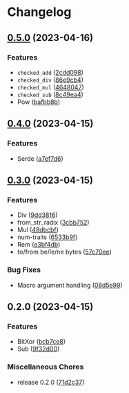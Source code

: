 # Changelog

## [0.5.0](https://github.com/JonathanWoollett-Light/ux2/compare/ux2-macros-v0.4.0...ux2-macros-v0.5.0) (2023-04-16)


### Features

* `checked_add` ([2cdd098](https://github.com/JonathanWoollett-Light/ux2/commit/2cdd09836cd699c73cc3d0832b3338b906eebb15))
* `checked_div` ([86e9cb4](https://github.com/JonathanWoollett-Light/ux2/commit/86e9cb41355fc81a5e5193c7592506082cc77d81))
* `checked_mul` ([4648047](https://github.com/JonathanWoollett-Light/ux2/commit/4648047b47b85190ea7b07ed74a7604df510e3af))
* `checked_sub` ([8c49ea4](https://github.com/JonathanWoollett-Light/ux2/commit/8c49ea42c29ed568545eb3310eb0b6428aff048e))
* Pow ([bafbb8b](https://github.com/JonathanWoollett-Light/ux2/commit/bafbb8b8ab0dcfbc54e98b771806a728c479d067))

## [0.4.0](https://github.com/JonathanWoollett-Light/ux2/compare/ux2-macros-v0.3.0...ux2-macros-v0.4.0) (2023-04-15)


### Features

* Serde ([a7ef7d6](https://github.com/JonathanWoollett-Light/ux2/commit/a7ef7d604684d782970fb7cae7ecb648faf12dc8))

## [0.3.0](https://github.com/JonathanWoollett-Light/ux2/compare/ux2-macros-v0.2.0...ux2-macros-v0.3.0) (2023-04-15)


### Features

* Div ([9dd3816](https://github.com/JonathanWoollett-Light/ux2/commit/9dd3816e97f60b9ae0dde126403617bebf274c61))
* from_str_radix ([3cbb752](https://github.com/JonathanWoollett-Light/ux2/commit/3cbb75246be5fd8a95ec5f790f73a9ac2a122928))
* Mul ([48dbcbf](https://github.com/JonathanWoollett-Light/ux2/commit/48dbcbf42e33aedc3490c05fb8273533fb941207))
* num-traits ([6533b9f](https://github.com/JonathanWoollett-Light/ux2/commit/6533b9f0a9facc4f72005e34620059325cbf086d))
* Rem ([e3bf4db](https://github.com/JonathanWoollett-Light/ux2/commit/e3bf4dba18b793f541267186821e221834e321b6))
* to/from be/le/ne bytes ([57c70ee](https://github.com/JonathanWoollett-Light/ux2/commit/57c70ee4eeff87fcff0fdd35579de1712a69e647))


### Bug Fixes

* Macro argument handling ([08d5e99](https://github.com/JonathanWoollett-Light/ux2/commit/08d5e99a3ce04b67321701a90ecaaa9a3eb5e963))

## 0.2.0 (2023-04-15)


### Features

* BitXor ([bcb7ce8](https://github.com/JonathanWoollett-Light/ux2/commit/bcb7ce8fc4e5220e5f4e3c7ffe6e98fd2ec26636))
* Sub ([9f32d00](https://github.com/JonathanWoollett-Light/ux2/commit/9f32d008d4cf7cf4de04aa85a4e9c911239779c5))


### Miscellaneous Chores

* release 0.2.0 ([71d2c37](https://github.com/JonathanWoollett-Light/ux2/commit/71d2c37f842ce3d84fe46272c15ead5cfbd10b0f))
